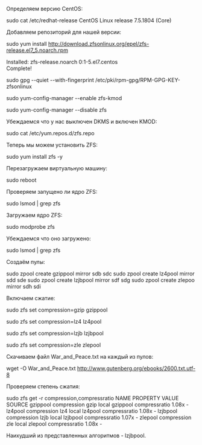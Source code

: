 
Определяем версию CentOS:


sudo cat /etc/redhat-release
CentOS Linux release 7.5.1804 (Core) 


Добавляем репозиторий для нашей версии:


sudo yum install http://download.zfsonlinux.org/epel/zfs-release.el7_5.noarch.rpm

Installed:
  zfs-release.noarch 0:1-5.el7.centos                                                                                                                                                                                
Complete!


sudo gpg --quiet --with-fingerprint /etc/pki/rpm-gpg/RPM-GPG-KEY-zfsonlinux


sudo yum-config-manager --enable zfs-kmod


sudo yum-config-manager --disable zfs



Убеждаемся что у нас выключен DKMS и включен KMOD:


sudo cat /etc/yum.repos.d/zfs.repo


Теперь мы можем установить ZFS:


sudo yum install zfs -y


Перезагружаем виртуальную машину:


sudo reboot


Проверяем запущено ли ядро ZFS:


sudo lsmod | grep zfs


Загружаем ядро ZFS:


sudo modprobe zfs


Убеждаемся что оно загружено:


sudo lsmod | grep zfs


Создаём пулы:


sudo zpool create gzippool mirror sdb sdc
sudo zpool create lz4pool mirror sdd sde
sudo zpool create lzjbpool mirror sdf sdg
sudo zpool create zlepoo mirror sdh sdi


Включаем сжатие:


sudo zfs set compression=gzip gzippool


sudo zfs set compression=lz4 lz4pool


sudo zfs set compression=lzjb lzjbpool

sudo zfs set compression=zle zlepool 


Скачиваем файл War_and_Peace.txt на каждый из пулов:


wget -O War_and_Peace.txt http://www.gutenberg.org/ebooks/2600.txt.utf-8


Проверяем степень сжатия:


sudo  zfs get -r compression,compressratio
NAME      PROPERTY       VALUE     SOURCE
gzippool  compression    gzip      local
gzippool  compressratio  1.08x     -
lz4pool   compression    lz4       local
lz4pool   compressratio  1.08x     -
lzjbpool  compression    lzjb      local
lzjbpool  compressratio  1.07x     -
zlepool   compression    zle       local
zlepool   compressratio  1.08x     -


Наихудший из представленных алгоритмов - lzjbpool.

